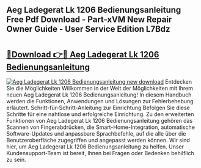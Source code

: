 ## Aeg Ladegerat Lk 1206 Bedienungsanleitung Free Pdf Download - Part-xVM New Repair Owner Guide - User Service Edition L7Bdz

# <h2><a href="http://df4cch.blite.top/?on=Aeg+Ladegerat+Lk+1206+Bedienungsanleitung">🔗Download 👉🔴 Aeg Ladegerat Lk 1206 Bedienungsanleitung</a></h2>

[![Aeg Ladegerat Lk 1206 Bedienungsanleitung new download](https://i.imgur.com/lujVjoI.png)](http://df4cch.blite.top/?on=Aeg+Ladegerat+Lk+1206+Bedienungsanleitung)
Entdecken Sie die Möglichkeiten Willkommen in der Welt der Möglichkeiten mit Ihrem neuen Aeg Ladegerat Lk 1206 Bedienungsanleitung! In diesem Handbuch werden die Funktionen, Anwendungen und Lösungen zur Fehlerbehebung erläutert. Schritt-für-Schritt-Anleitung zur Einrichtung Befolgen Sie diese Schritte für eine nahtlose und erfolgreiche Einrichtung. Zu den erweiterten Funktionen von Aeg Ladegerat Lk 1206 Bedienungsanleitung gehören das Scannen von Fingerabdrücken, die Smart-Home-Integration, automatische Software-Updates und anpassbare Sprachbefehle, auf die alle über die Benutzeroberfläche zugegriffen und angepasst werden können. Wir sind hier, um Aeg Ladegerat Lk 1206 Bedienungsanleitung zu helfen. Unser Kundensupport-Team ist bereit, Ihnen bei Fragen oder Bedenken behilflich zu sein.
